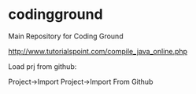 # codingground
Main Repository for Coding Ground

http://www.tutorialspoint.com/compile_java_online.php

Load prj from github:

  Project->Import Project->Import From Github
  
